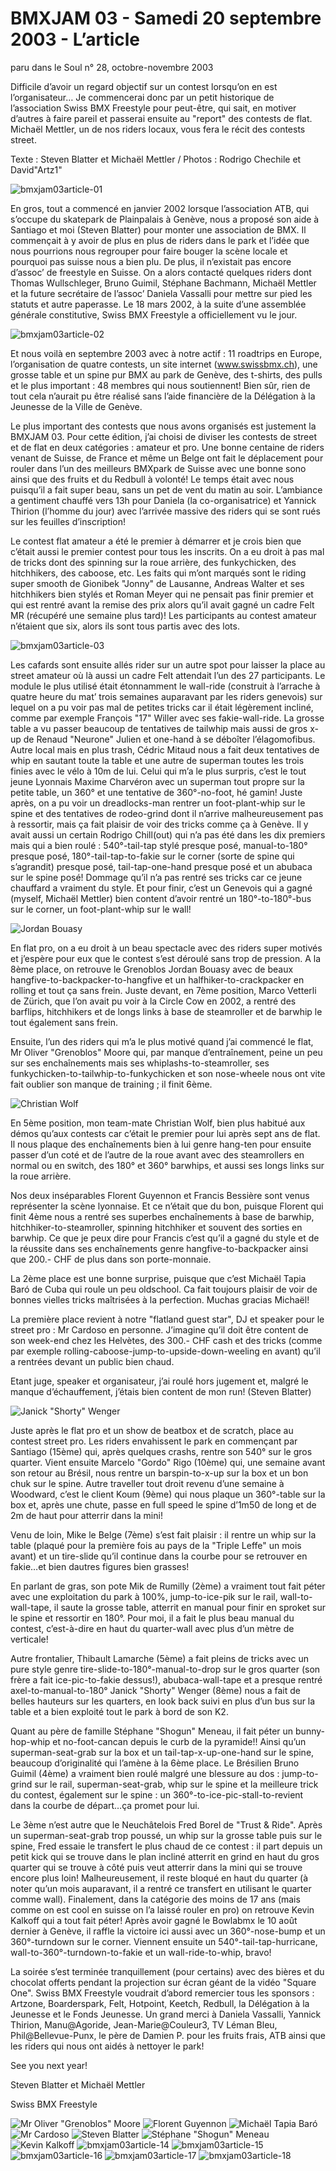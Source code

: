 # BMXJAM 03 - Samedi 20 septembre 2003 - L’article

paru dans le Soul n° 28, octobre-novembre 2003

Difficile d’avoir un regard objectif sur un contest lorsqu’on en est l’organisateur… Je commencerai donc par un petit historique de l’association Swiss BMX Freestyle pour peut-être, qui sait, en motiver d’autres à faire pareil et passerai ensuite au "report" des contests de flat. Michaël Mettler, un de nos riders locaux, vous fera le récit des contests street.

Texte : Steven Blatter et Michaël Mettler / Photos : Rodrigo Chechile et David"Artz1"

![bmxjam03article-01](./media/bmxjam03article-01.jpg)

En gros, tout a commencé en janvier 2002 lorsque l’association ATB, qui s’occupe du skatepark de Plainpalais à Genève, nous a proposé son aide à Santiago et moi (Steven Blatter) pour monter une association de BMX. Il commençait à y avoir de plus en plus de riders dans le park et l’idée que nous pourrions nous regrouper pour faire bouger la scène locale et pourquoi pas suisse nous a bien plu. De plus, il n’existait pas encore d’assoc’ de freestyle en Suisse. On a alors contacté quelques riders dont Thomas Wullschleger, Bruno Guimil, Stéphane Bachmann, Michaël Mettler et la future secrétaire de l’assoc’ Daniela Vassalli pour mettre sur pied les statuts et autre paperasse. Le 18 mars 2002, à la suite d’une assemblée générale constitutive, Swiss BMX Freestyle a officiellement vu le jour.

![bmxjam03article-02](./media/bmxjam03article-02.jpg)

Et nous voilà en septembre 2003 avec à notre actif : 11 roadtrips en Europe, l’organisation de quatre contests, un site internet (www.swissbmx.ch), une grosse table et un spine pur BMX au park de Genève, des t-shirts, des pulls et le plus important : 48 membres qui nous soutiennent! Bien sûr, rien de tout cela n’aurait pu être réalisé sans l’aide financière de la Délégation à la Jeunesse de la Ville de Genève.

Le plus important des contests que nous avons organisés est justement la BMXJAM 03. Pour cette édition, j’ai choisi de diviser les contests de street et de flat en deux catégories : amateur et pro. Une bonne centaine de riders venant de Suisse, de France et même un Belge ont fait le déplacement pour rouler dans l’un des meilleurs BMXpark de Suisse avec une bonne sono ainsi que des fruits et du Redbull à volonté! Le temps était avec nous puisqu’il a fait super beau, sans un pet de vent du matin au soir. L’ambiance a gentiment chauffé vers 13h pour Daniela (la co-organisatrice) et Yannick Thirion (l’homme du jour) avec l’arrivée massive des riders qui se sont rués sur les feuilles d’inscription!

Le contest flat amateur a été le premier à démarrer et je crois bien que c’était aussi le premier contest pour tous les inscrits. On a eu droit à pas mal de tricks dont des spinning sur la roue arrière, des funkychicken, des hitchhikers, des caboose, etc. Les faits qui m’ont marqués sont le riding super smooth de Gionibek "Jonny" de Lausanne, Andreas Walter et ses hitchhikers bien stylés et Roman Meyer qui ne pensait pas finir premier et qui est rentré avant la remise des prix alors qu’il avait gagné un cadre Felt MR (récupéré une semaine plus tard)! Les participants au contest amateur n’étaient que six, alors ils sont tous partis avec des lots.

![bmxjam03article-03](./media/bmxjam03article-03.jpg)

Les cafards sont ensuite allés rider sur un autre spot pour laisser la place au street amateur où là aussi un cadre Felt attendait l’un des 27 participants. Le module le plus utilisé était étonnamment le wall-ride (construit à l’arrache à quatre heure du mat’ trois semaines auparavant par les riders genevois) sur lequel on a pu voir pas mal de petites tricks car il était légèrement incliné, comme par exemple François "17" Willer avec ses fakie-wall-ride. La grosse table a vu passer beaucoup de tentatives de tailwhip mais aussi de gros x-up de Renaud "Neurone" Julien et one-hand à se déboîter l’élagomofibus. Autre local mais en plus trash, Cédric Mitaud nous a fait deux tentatives de whip en sautant toute la table et une autre de superman toutes les trois finies avec le vélo à 10m de lui. Celui qui m’a le plus surpris, c’est le tout jeune Lyonnais Maxime Charvéron avec un superman tout propre sur la petite table, un 360° et une tentative de 360°-no-foot, hé gamin! Juste après, on a pu voir un dreadlocks-man rentrer un foot-plant-whip sur le spine et des tentatives de rodeo-grind dont il n’arrive malheureusement pas à ressortir, mais ça fait plaisir de voir des tricks comme ça à Genève. Il y avait aussi un certain Rodrigo Chill(out) qui n’a pas été dans les dix premiers mais qui a bien roulé : 540°-tail-tap stylé presque posé, manual-to-180° presque posé, 180°-tail-tap-to-fakie sur le corner (sorte de spine qui s’agrandit) presque posé, tail-tap-one-hand presque posé et un abubaca sur le spine posé! Dommage qu’il n’a pas rentré ses tricks car ce jeune chauffard a vraiment du style. Et pour finir, c’est un Genevois qui a gagné (myself, Michaël Mettler) bien content d’avoir rentré un 180°-to-180°-bus sur le corner, un foot-plant-whip sur le wall!

![Jordan Bouasy](./media/bmxjam03article-04.jpg)

En flat pro, on a eu droit à un beau spectacle avec des riders super motivés et j’espère pour eux que le contest s’est déroulé sans trop de pression. A la 8ème place, on retrouve le Grenoblos Jordan Bouasy avec de beaux hangfive-to-backpacker-to-hangfive et un halfhiker-to-crackpacker en rolling et tout ça sans frein. Juste devant, en 7ème position, Marco Vetterli de Zürich, que l’on avait pu voir à la Circle Cow en 2002, a rentré des barflips, hitchhikers et de longs links à base de steamroller et de barwhip le tout également sans frein.

Ensuite, l’un des riders qui m’a le plus motivé quand j’ai commencé le flat, Mr Oliver "Grenoblos" Moore qui, par manque d’entraînement, peine un peu sur ses enchaînements mais ses whiplashs-to-steamroller, ses funkychicken-to-tailwhip-to-funkychicken et son nose-wheele nous ont vite fait oublier son manque de training ; il finit 6ème.

![Christian Wolf](./media/bmxjam03article-06.jpg)

En 5ème position, mon team-mate Christian Wolf, bien plus habitué aux démos qu’aux contests car c’était le premier pour lui après sept ans de flat. Il nous plaque des enchaînements bien à lui genre hang-ten pour ensuite passer d’un coté et de l’autre de la roue avant avec des steamrollers en normal ou en switch, des 180° et 360° barwhips, et aussi ses longs links sur la roue arrière.

Nos deux inséparables Florent Guyennon et Francis Bessière sont venus représenter la scène lyonnaise. Et ce n’était que du bon, puisque Florent qui finit 4ème nous a rentré ses superbes enchaînements à base de barwhip, hitchhiker-to-steamroller, spinning hitchhiker et souvent des sorties en barwhip. Ce que je peux dire pour Francis c’est qu’il a gagné du style et de la réussite dans ses enchaînements genre hangfive-to-backpacker ainsi que 200.- CHF de plus dans son porte-monnaie.

La 2ème place est une bonne surprise, puisque que c’est Michaël Tapia Baró de Cuba qui roule un peu oldschool. Ca fait toujours plaisir de voir de bonnes vielles tricks maîtrisées à la perfection. Muchas gracias Michaël!

La première place revient à notre "flatland guest star", DJ et speaker pour le street pro : Mr Cardoso en personne. J’imagine qu’il doit être content de son week-end chez les Helvètes, des 300.- CHF cash et des tricks (comme par exemple rolling-caboose-jump-to-upside-down-weeling en avant) qu’il a rentrées devant un public bien chaud.

Etant juge, speaker et organisateur, j’ai roulé hors jugement et, malgré le manque d’échauffement, j’étais bien content de mon run! (Steven Blatter)

![Janick "Shorty" Wenger](./media/bmxjam03article-11.jpg)

Juste après le flat pro et un show de beatbox et de scratch, place au contest street pro. Les riders envahissent le park en commençant par Santiago (15ème) qui, après quelques crashs, rentre son 540° sur le gros quarter. Vient ensuite Marcelo "Gordo" Rigo (10ème) qui, une semaine avant son retour au Brésil, nous rentre un barspin-to-x-up sur la box et un bon chuk sur le spine. Autre traveller tout droit revenu d’une semaine à Woodward, c’est le client Koum (9ème) qui nous plaque un 360°-table sur la box et, après une chute, passe en full speed le spine d’1m50 de long et de 2m de haut pour atterrir dans la mini!

Venu de loin, Mike le Belge (7ème) s’est fait plaisir : il rentre un whip sur la table (plaqué pour la première fois au pays de la "Triple Leffe" un mois avant) et un tire-slide qu’il continue dans la courbe pour se retrouver en fakie…et bien dautres figures bien grasses!

En parlant de gras, son pote Mik de Rumilly (2ème) a vraiment tout fait péter avec une exploitation du park à 100%, jump-to-ice-pik sur le rail, wall-to-wall-tape, il saute la grosse table, atterrit en manual pour finir en sproket sur le spine et ressortir en 180°. Pour moi, il a fait le plus beau manual du contest, c’est-à-dire en haut du quarter-wall avec plus d’un mètre de verticale!

Autre frontalier, Thibault Lamarche (5ème) a fait pleins de tricks avec un pure style genre tire-slide-to-180°-manual-to-drop sur le gros quarter (son frère a fait ice-pic-to-fakie dessus!), abubaca-wall-tape et a presque rentré axel-to-manual-to-180° Janick "Shorty" Wenger (8ème) nous a fait de belles hauteurs sur les quarters, en look back suivi en plus d’un bus sur la table et a bien exploité tout le park à bord de son K2.

Quant au père de famille Stéphane "Shogun" Meneau, il fait péter un bunny-hop-whip et no-foot-cancan depuis le curb de la pyramide!! Ainsi qu’un superman-seat-grab sur la box et un tail-tap-x-up-one-hand sur le spine, beaucoup d’originalité qui l’amène à la 6ème place. Le Brésilien Bruno Guimil (4ème) a vraiment bien roulé malgré une blessure au dos : jump-to-grind sur le rail, superman-seat-grab, whip sur le spine et la meilleure trick du contest, également sur le spine : un 360°-to-ice-pic-stall-to-revient dans la courbe de départ…ça promet pour lui.

Le 3ème n’est autre que le Neuchâtelois Fred Borel de "Trust & Ride". Après un superman-seat-grab trop poussé, un whip sur la grosse table puis sur le spine, Fred essaie le transfert le plus chaud de ce contest : il part depuis un petit kick qui se trouve dans le plan incliné atterrit en grind en haut du gros quarter qui se trouve à côté puis veut atterrir dans la mini qui se trouve encore plus loin! Malheureusement, il reste bloqué en haut du quarter (à noter qu’un mois auparavant, il a rentré ce transfert en utilisant le quarter comme wall). Finalement, dans la catégorie des moins de 17 ans (mais comme on est cool en suisse on l’a laissé rouler en pro) on retrouve Kevin Kalkoff qui a tout fait péter! Après avoir gagné le Bowlabmx le 10 août dernier à Genève, il raffle la victoire ici aussi avec un 360°-nose-bump et un 360°-turndown sur le corner. Viennent ensuite un 540°-tail-tap-hurricane, wall-to-360°-turndown-to-fakie et un wall-ride-to-whip, bravo!

La soirée s’est terminée tranquillement (pour certains) avec des bières et du chocolat offerts pendant la projection sur écran géant de la vidéo "Square One". Swiss BMX Freestyle voudrait d’abord remercier tous les sponsors : Artzone, Boarderspark, Felt, Hotpoint, Keetch, Redbull, la Délégation à la Jeunesse et le Fonds Jeunesse. Un grand merci à Daniela Vassalli, Yannick Thirion, Manu@Agoride, Jean-Marie@Couleur3, TV Léman Bleu, Phil@Bellevue-Punx, le père de Damien P. pour les fruits frais, ATB ainsi que les riders qui nous ont aidés à nettoyer le park!

See you next year!

Steven Blatter et Michaël Mettler

Swiss BMX Freestyle

![Mr Oliver "Grenoblos" Moore](./media/bmxjam03article-05.jpg)
![Florent Guyennon](./media/bmxjam03article-07.jpg)
![Michaël Tapia Baró](./media/bmxjam03article-08.jpg)
![Mr Cardoso](./media/bmxjam03article-09.jpg)
![Steven Blatter](./media/bmxjam03article-10.jpg)
![Stéphane "Shogun" Meneau](./media/bmxjam03article-12.jpg)
![Kevin Kalkoff](./media/bmxjam03article-13.jpg)
![bmxjam03article-14](./media/bmxjam03article-14.jpg)
![bmxjam03article-15](./media/bmxjam03article-15.jpg)
![bmxjam03article-16](./media/bmxjam03article-16.jpg)
![bmxjam03article-17](./media/bmxjam03article-17.jpg)
![bmxjam03article-18](./media/bmxjam03article-18.jpg)
